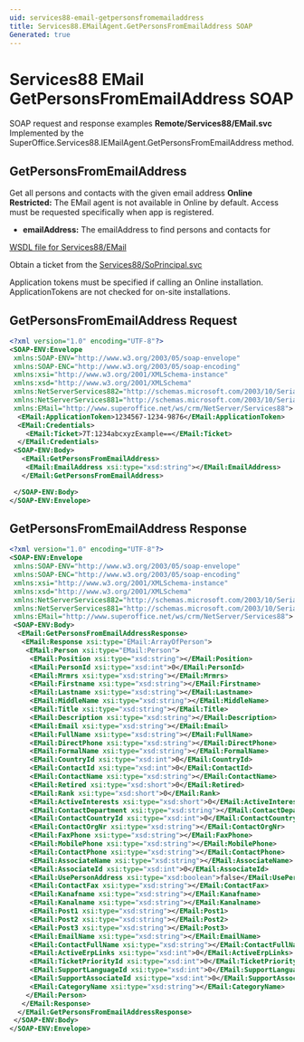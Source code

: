 ```yaml
---
uid: services88-email-getpersonsfromemailaddress
title: Services88.EMailAgent.GetPersonsFromEmailAddress SOAP
Generated: true
---
```


# Services88 EMail GetPersonsFromEmailAddress SOAP

SOAP request and response examples **Remote/Services88/EMail.svc**
Implemented by the <see cref="M:SuperOffice.Services88.IEMailAgent.GetPersonsFromEmailAddress">SuperOffice.Services88.IEMailAgent.GetPersonsFromEmailAddress</see> method.

## GetPersonsFromEmailAddress

Get all persons and contacts with the given email address
<para /><b>Online Restricted:</b> The EMail agent is not available in Online by default. Access must be requested specifically when app is registered.

* **emailAddress:** The emailAddress to find persons and contacts for



[WSDL file for Services88/EMail](../Services88-EMail.md)

Obtain a ticket from the [Services88/SoPrincipal.svc](../SoPrincipal/index.md)

Application tokens must be specified if calling an Online installation. ApplicationTokens are not checked for on-site installations.

## GetPersonsFromEmailAddress Request

```xml
<?xml version="1.0" encoding="UTF-8"?>
<SOAP-ENV:Envelope
 xmlns:SOAP-ENV="http://www.w3.org/2003/05/soap-envelope"
 xmlns:SOAP-ENC="http://www.w3.org/2003/05/soap-encoding"
 xmlns:xsi="http://www.w3.org/2001/XMLSchema-instance"
 xmlns:xsd="http://www.w3.org/2001/XMLSchema"
 xmlns:NetServerServices882="http://schemas.microsoft.com/2003/10/Serialization/Arrays"
 xmlns:NetServerServices881="http://schemas.microsoft.com/2003/10/Serialization/"
 xmlns:EMail="http://www.superoffice.net/ws/crm/NetServer/Services88">
  <EMail:ApplicationToken>1234567-1234-9876</EMail:ApplicationToken>
  <EMail:Credentials>
    <EMail:Ticket>7T:1234abcxyzExample==</EMail:Ticket>
  </EMail:Credentials>
 <SOAP-ENV:Body>
   <EMail:GetPersonsFromEmailAddress>
    <EMail:EmailAddress xsi:type="xsd:string"></EMail:EmailAddress>
   </EMail:GetPersonsFromEmailAddress>

 </SOAP-ENV:Body>
</SOAP-ENV:Envelope>

```


## GetPersonsFromEmailAddress Response

```xml
<?xml version="1.0" encoding="UTF-8"?>
<SOAP-ENV:Envelope
 xmlns:SOAP-ENV="http://www.w3.org/2003/05/soap-envelope"
 xmlns:SOAP-ENC="http://www.w3.org/2003/05/soap-encoding"
 xmlns:xsi="http://www.w3.org/2001/XMLSchema-instance"
 xmlns:xsd="http://www.w3.org/2001/XMLSchema"
 xmlns:NetServerServices882="http://schemas.microsoft.com/2003/10/Serialization/Arrays"
 xmlns:NetServerServices881="http://schemas.microsoft.com/2003/10/Serialization/"
 xmlns:EMail="http://www.superoffice.net/ws/crm/NetServer/Services88">
 <SOAP-ENV:Body>
  <EMail:GetPersonsFromEmailAddressResponse>
   <EMail:Response xsi:type="EMail:ArrayOfPerson">
    <EMail:Person xsi:type="EMail:Person">
     <EMail:Position xsi:type="xsd:string"></EMail:Position>
     <EMail:PersonId xsi:type="xsd:int">0</EMail:PersonId>
     <EMail:Mrmrs xsi:type="xsd:string"></EMail:Mrmrs>
     <EMail:Firstname xsi:type="xsd:string"></EMail:Firstname>
     <EMail:Lastname xsi:type="xsd:string"></EMail:Lastname>
     <EMail:MiddleName xsi:type="xsd:string"></EMail:MiddleName>
     <EMail:Title xsi:type="xsd:string"></EMail:Title>
     <EMail:Description xsi:type="xsd:string"></EMail:Description>
     <EMail:Email xsi:type="xsd:string"></EMail:Email>
     <EMail:FullName xsi:type="xsd:string"></EMail:FullName>
     <EMail:DirectPhone xsi:type="xsd:string"></EMail:DirectPhone>
     <EMail:FormalName xsi:type="xsd:string"></EMail:FormalName>
     <EMail:CountryId xsi:type="xsd:int">0</EMail:CountryId>
     <EMail:ContactId xsi:type="xsd:int">0</EMail:ContactId>
     <EMail:ContactName xsi:type="xsd:string"></EMail:ContactName>
     <EMail:Retired xsi:type="xsd:short">0</EMail:Retired>
     <EMail:Rank xsi:type="xsd:short">0</EMail:Rank>
     <EMail:ActiveInterests xsi:type="xsd:short">0</EMail:ActiveInterests>
     <EMail:ContactDepartment xsi:type="xsd:string"></EMail:ContactDepartment>
     <EMail:ContactCountryId xsi:type="xsd:int">0</EMail:ContactCountryId>
     <EMail:ContactOrgNr xsi:type="xsd:string"></EMail:ContactOrgNr>
     <EMail:FaxPhone xsi:type="xsd:string"></EMail:FaxPhone>
     <EMail:MobilePhone xsi:type="xsd:string"></EMail:MobilePhone>
     <EMail:ContactPhone xsi:type="xsd:string"></EMail:ContactPhone>
     <EMail:AssociateName xsi:type="xsd:string"></EMail:AssociateName>
     <EMail:AssociateId xsi:type="xsd:int">0</EMail:AssociateId>
     <EMail:UsePersonAddress xsi:type="xsd:boolean">false</EMail:UsePersonAddress>
     <EMail:ContactFax xsi:type="xsd:string"></EMail:ContactFax>
     <EMail:Kanafname xsi:type="xsd:string"></EMail:Kanafname>
     <EMail:Kanalname xsi:type="xsd:string"></EMail:Kanalname>
     <EMail:Post1 xsi:type="xsd:string"></EMail:Post1>
     <EMail:Post2 xsi:type="xsd:string"></EMail:Post2>
     <EMail:Post3 xsi:type="xsd:string"></EMail:Post3>
     <EMail:EmailName xsi:type="xsd:string"></EMail:EmailName>
     <EMail:ContactFullName xsi:type="xsd:string"></EMail:ContactFullName>
     <EMail:ActiveErpLinks xsi:type="xsd:int">0</EMail:ActiveErpLinks>
     <EMail:TicketPriorityId xsi:type="xsd:int">0</EMail:TicketPriorityId>
     <EMail:SupportLanguageId xsi:type="xsd:int">0</EMail:SupportLanguageId>
     <EMail:SupportAssociateId xsi:type="xsd:int">0</EMail:SupportAssociateId>
     <EMail:CategoryName xsi:type="xsd:string"></EMail:CategoryName>
    </EMail:Person>
   </EMail:Response>
  </EMail:GetPersonsFromEmailAddressResponse>
 </SOAP-ENV:Body>
</SOAP-ENV:Envelope>

```

